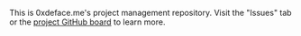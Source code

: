 This is 0xdeface.me's project management repository. Visit the "Issues" tab or the [project GitHub board](https://github.com/orgs/0xdefaceme/projects/1) to learn more.
